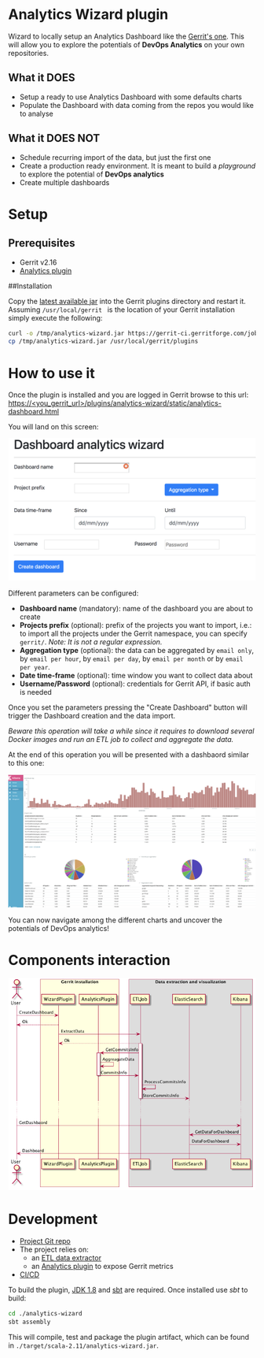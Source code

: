 # Analytics Wizard plugin

Wizard to locally setup an Analytics Dashboard like the [Gerrit's one](https://gerrit-analytics.gerritforge.com).
This will allow you to explore the potentials of **DevOps Analytics** on your own repositories.

## What it DOES
* Setup a ready to use Analytics Dashboard with some defaults charts
* Populate the Dashboard with data coming from the repos you would like to analyse

## What it DOES NOT
* Schedule recurring import of the data, but just the first one
* Create a production ready environment. It is meant to build a *playground* to explore the potential of **DevOps
analytics**
* Create multiple dashboards

# Setup

## Prerequisites
* Gerrit v2.16
* [Analytics plugin](https://gerrit.googlesource.com/plugins/analytics/)

##Installation

Copy the [latest available jar](https://gerrit-ci.gerritforge.com/job/plugin-analytics-wizard-sbt-master-master/) into the Gerrit plugins directory and restart it.
Assuming `/usr/local/gerrit ` is the location of your Gerrit installation simply execute the following:

```bash
curl -o /tmp/analytics-wizard.jar https://gerrit-ci.gerritforge.com/job/plugin-analytics-wizard-sbt-master-master/analytics-wizard.jar &&\
cp /tmp/analytics-wizard.jar /usr/local/gerrit/plugins
```

# How to use it
Once the plugin is installed and you are logged in Gerrit browse to this url: [https://<you_gerrit_url>/plugins/analytics-wizard/static/analytics-dashboard.html]()

You will land on this screen:

![alt text](./resources/wizard.png "Wizard screen")

Different parameters can be configured:
* **Dashboard name** (mandatory): name of the dashboard you are about to create
* **Projects prefix** (optional): prefix of the projects you want to import, i.e.: to import all the projects under the Gerrit namespace, you can specify `gerrit/`. *Note: It is not a regular expression.*
* **Aggregation type** (optional): the data can be aggregated by `email only`, by `email per hour`, by `email per day`, by `email per month` or by `email per year`.   
* **Date time-frame** (optional): time window you want to collect data about
* **Username/Password** (optional): credentials for Gerrit API, if basic auth is needed

Once you set the parameters pressing the "Create Dashboard" button will trigger the Dashboard creation and the data import.

*Beware this operation will take a while since it requires to download several Docker images and run an ETL job to collect and aggregate the data.*

At the end of this operation you will be presented with a dashbaord similar to this one:

![alt text](./resources/dashboard.png "Wizard screen")

You can now navigate among the different charts and uncover the potentials of DevOps analytics!

# Components interaction

![alt text](./resources/sequence.png "Components interactions")

# Development

* [Project Git repo](https://gerrit.googlesource.com/plugins/analytics-wizard/)
* The project relies on:
  * an [ETL data extractor](https://gerrit.googlesource.com/apps/analytics-etl)
  * an [Analytics plugin](https://gerrit.googlesource.com/plugins/analytics/) to expose Gerrit metrics
* [CI/CD](https://gerrit-ci.gerritforge.com/job/plugin-analytics-wizard-sbt-master-master/)

To build the plugin, [JDK 1.8](https://www.oracle.com/technetwork/java/javase/downloads/jdk8-downloads-2133151.html) and [sbt](https://www.scala-sbt.org/) are required.
Once installed use *sbt* to build:
```bash
cd ./analytics-wizard
sbt assembly
```

This will compile, test and package the plugin artifact, which can be found in `./target/scala-2.11/analytics-wizard.jar`.



